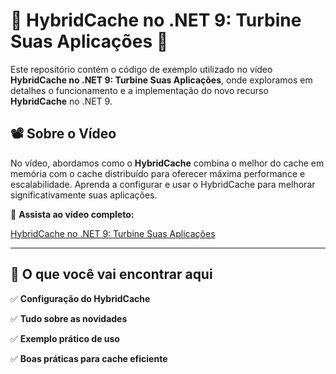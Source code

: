 # 🌟 HybridCache no .NET 9: Turbine Suas Aplicações 🚀

Este repositório contém o código de exemplo utilizado no vídeo **HybridCache no .NET 9: Turbine Suas Aplicações**, onde exploramos em detalhes o funcionamento e a implementação do novo recurso **HybridCache** no .NET 9.

## 📽️ Sobre o Vídeo

No vídeo, abordamos como o **HybridCache** combina o melhor do cache em memória com o cache distribuído para oferecer máxima performance e escalabilidade. Aprenda a configurar e usar o HybridCache para melhorar significativamente suas aplicações.

🔗 **Assista ao vídeo completo:**  

[HybridCache no .NET 9: Turbine Suas Aplicações](https://www.youtube.com/watch?v=cHQ57CAhr5g)

---

## 🔧 O que você vai encontrar aqui

✅ **Configuração do HybridCache**  

✅ **Tudo sobre as novidades** 

✅ **Exemplo prático de uso** 

✅ **Boas práticas para cache eficiente** 
